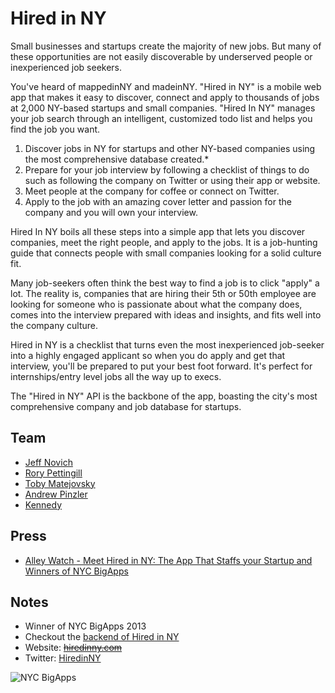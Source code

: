 # Hired in NY
Small businesses and startups create the majority of new jobs. But many of these opportunities are not easily discoverable by underserved people or inexperienced job seekers.

You've heard of mappedinNY and madeinNY. "Hired in NY" is a mobile web app that makes it easy to discover, connect and apply to thousands of jobs at 2,000 NY-based startups and small companies. "Hired In NY" manages your job search through an intelligent, customized todo list and helps you find the job you want.

1) Discover jobs in NY for startups and other NY-based companies using the most comprehensive database created.*
2) Prepare for your job interview by following a checklist of things to do such as following the company on Twitter or using their app or website.
3) Meet people at the company for coffee or connect on Twitter.
4) Apply to the job with an amazing cover letter and passion for the company and you will own your interview.

Hired In NY boils all these steps into a simple app that lets you discover companies, meet the right people, and apply to the jobs. It is a job-hunting guide that connects people with small companies looking for a solid culture fit.

Many job-seekers often think the best way to find a job is to click "apply" a lot. The reality is, companies that are hiring their 5th or 50th employee are looking for someone who is passionate about what the company does, comes into the interview prepared with ideas and insights, and fits well into the company culture.

Hired in NY is a checklist that turns even the most inexperienced job-seeker into a highly engaged applicant so when you do apply and get that interview, you'll be prepared to put your best foot forward. It's perfect for internships/entry level jobs all the way up to execs.

The "Hired in NY" API is the backbone of the app, boasting the city's most comprehensive company and job database for startups.

## Team
* [Jeff Novich](https://twitter.com/jeffnovich)
* [Rory Pettingill](https://twitter.com/rorypettingill)
* [Toby Matejovsky](https://twitter.com/tobym)
* [Andrew Pinzler](https://twitter.com/pinzler)
* [Kennedy](https://twitter.com/kennedysgarage)

## Press
* [Alley Watch - Meet Hired in NY: The App That Staffs your Startup and Winners of NYC BigApps](http://www.alleywatch.com/2013/07/meet-hired-in-ny-winners-of-the-nyc-bigapps-competition)

## Notes
* Winner of NYC BigApps 2013
* Checkout the [backend of Hired in NY](https://github.com/kennedysgarage/hiredinny)
* Website: ~~[hiredinny.com](http://hiredinny.com)~~
* Twitter: [HiredinNY](https://twitter.com/HiredinNY)

![NYC BigApps](http://i.imgur.com/Rc00m6z.png)
